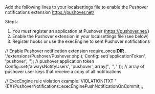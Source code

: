 Add the following lines to your localsettings file to enable the Pushover notifications extension
https://pushover.net/

Steps:
1) You must register an application at Pushover (https://pushover.net/)
2) Enable the Pushover extension in your localsettings file (see below)
3) Register hooks or use the execEngine to sent Pushover notifications

// Enable Pushover notification extension
require_once(__DIR__ . '/extensions/Pushover/Pushover.php');
	Config::set('applicationToken', 'pushover', '<token here>'); // pushover application token
	Config::set('alwaysNotifyUsers', 'pushover', array('<userkey>', '<userkey>', '<etc>')); // array of pushover user keys that receive a copy of all notifications

// ExecEngine rule violation example:
VIOLATION(TXT "{EX}PushoverNotifications::execEnginePushNotificationOnCommit;<userKeys>;<message>;<title>;<url>")
Note:
- Multiple <userKeys> must be seperated with _AND. This is atomatically done when using an ampersand expression to fill the userKeys.
- The message is sent as html content. You can use a limited set of html tags (see https://pushover.net/api)
- The title and url are optional